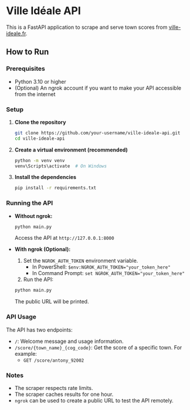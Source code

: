 # Ville Idéale API

This is a FastAPI application to scrape and serve town scores from [ville-ideale.fr](https://www.ville-ideale.fr).

## How to Run

### Prerequisites

*   Python 3.10 or higher
*   (Optional) An ngrok account if you want to make your API accessible from the internet

### Setup

1.  **Clone the repository**

    ```bash
    git clone https://github.com/your-username/ville-ideale-api.git
    cd ville-ideale-api
    ```

2.  **Create a virtual environment (recommended)**

    ```bash
    python -m venv venv
    venv\Scripts\activate  # On Windows
    ```

3.  **Install the dependencies**

    ```bash
    pip install -r requirements.txt
    ```

### Running the API

*   **Without ngrok:**

    ```bash
    python main.py
    ```

    Access the API at `http://127.0.0.1:8000`

*   **With ngrok (Optional):**

    1.  Set the `NGROK_AUTH_TOKEN` environment variable.
        *   In PowerShell: `$env:NGROK_AUTH_TOKEN="your_token_here"`
        *   In Command Prompt: `set NGROK_AUTH_TOKEN="your_token_here"`
    2.  Run the API:

    ```bash
    python main.py
    ```

    The public URL will be printed.

### API Usage

The API has two endpoints:

*   `/`: Welcome message and usage information.
*   `/score/{town_name}_{cog_code}`: Get the score of a specific town. For example:
    *   `GET /score/antony_92002`

### Notes

*   The scraper respects rate limits.
*   The scraper caches results for one hour.
*   `ngrok` can be used to create a public URL to test the API remotely.
